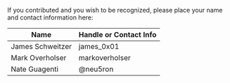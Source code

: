 If you contributed and you wish to be recognized, please place your name and contact information here:

|Name                         |Handle or Contact Info    |
|-----------------------------|--------------------------|
|James Schweitzer             |james_0x01                |
|Mark Overholser              |markoverholser            |
|Nate Guagenti                |@neu5ron                  |
